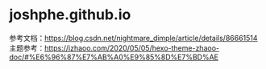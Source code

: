 # joshphe.github.io
参考文档：https://blog.csdn.net/nightmare_dimple/article/details/86661514
主题参考：https://izhaoo.com/2020/05/05/hexo-theme-zhaoo-doc/#%E6%96%87%E7%AB%A0%E9%85%8D%E7%BD%AE

